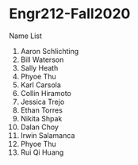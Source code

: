 # Engr212-Fall2020

Name List
1. Aaron Schlichting
2. Bill Waterson
3. Sally Heath
4. Phyoe Thu
4. Karl Carsola
5. Collin Hiramoto
6. Jessica Trejo
7. Ethan Torres
8. Nikita Shpak
9. Dalan Choy
10. Irwin Salamanca
11. Phyoe Thu
12. Rui Qi Huang

